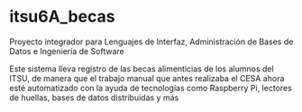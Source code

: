 # itsu6A_becas
Proyecto integrador para Lenguajes de Interfaz, Administración de Bases de Datos e Ingeniería de Software

Este sistema lleva registro de las becas alimenticias de los alumnos del ITSU, de manera que el trabajo manual que antes realizaba el CESA ahora esté automatizado
con la ayuda de tecnologías como Raspberry Pi, lectores de huellas, bases de datos distribuidas y más
